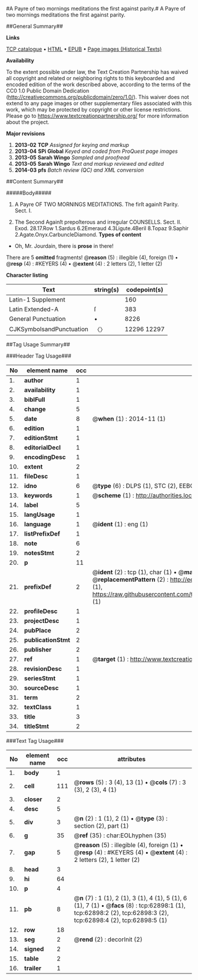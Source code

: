 #A Payre of two mornings meditations the first against parity.#
A Payre of two mornings meditations the first against parity.

##General Summary##

**Links**

[TCP catalogue](http://www.ota.ox.ac.uk/tcp/)  • 
[HTML](http://tei.it.ox.ac.uk/tcp/Texts-HTML/free/A56/A56180.html)  • 
[EPUB](http://tei.it.ox.ac.uk/tcp/Texts-EPUB/free/A56/A56180.epub) • 
[Page images (Historical Texts)](https://historicaltexts.jisc.ac.uk/eebo-12538330e)

**Availability**

To the extent possible under law, the Text Creation Partnership has waived all copyright and related or neighboring rights to this keyboarded and encoded edition of the work described above, according to the terms of the CC0 1.0 Public Domain Dedication (http://creativecommons.org/publicdomain/zero/1.0/). This waiver does not extend to any page images or other supplementary files associated with this work, which may be protected by copyright or other license restrictions. Please go to https://www.textcreationpartnership.org/ for more information about the project.

**Major revisions**

1. __2013-02__ __TCP__ *Assigned for keying and markup*
1. __2013-04__ __SPi Global__ *Keyed and coded from ProQuest page images*
1. __2013-05__ __Sarah Wingo__ *Sampled and proofread*
1. __2013-05__ __Sarah Wingo__ *Text and markup reviewed and edited*
1. __2014-03__ __pfs__ *Batch review (QC) and XML conversion*

##Content Summary##

#####Body#####

1. A Payre OF TWO MORNINGS MEDITATIONS. The firſt againſt Parity. Sect. I.

1. The Second Againſt prepoſterous and irregular COUNSELLS. Sect. II.
Exod. 28.17.Row 1.Sardus 6.2Emeraud 4.3Ligute.4Beril 8.Topaz 9.Saphir 2.Agate.Onyx.CarbuncleDiamond.
**Types of content**

  * Oh, Mr. Jourdain, there is **prose** in there!

There are 5 **omitted** fragments! 
 @__reason__ (5) : illegible (4), foreign (1)  •  @__resp__ (4) : #KEYERS (4)  •  @__extent__ (4) : 2 letters (2), 1 letter (2)

**Character listing**


|Text|string(s)|codepoint(s)|
|---|---|---|
|Latin-1 Supplement| |160|
|Latin Extended-A|ſ|383|
|General Punctuation|•|8226|
|CJKSymbolsandPunctuation|〈〉|12296 12297|

##Tag Usage Summary##

###Header Tag Usage###

|No|element name|occ|attributes|
|---|---|---|---|
|1.|__author__|1||
|2.|__availability__|1||
|3.|__biblFull__|1||
|4.|__change__|5||
|5.|__date__|8| @__when__ (1) : 2014-11 (1)|
|6.|__edition__|1||
|7.|__editionStmt__|1||
|8.|__editorialDecl__|1||
|9.|__encodingDesc__|1||
|10.|__extent__|2||
|11.|__fileDesc__|1||
|12.|__idno__|6| @__type__ (6) : DLPS (1), STC (2), EEBO-CITATION (1), OCLC (1), VID (1)|
|13.|__keywords__|1| @__scheme__ (1) : http://authorities.loc.gov/ (1)|
|14.|__label__|5||
|15.|__langUsage__|1||
|16.|__language__|1| @__ident__ (1) : eng (1)|
|17.|__listPrefixDef__|1||
|18.|__note__|6||
|19.|__notesStmt__|2||
|20.|__p__|11||
|21.|__prefixDef__|2| @__ident__ (2) : tcp (1), char (1)  •  @__matchPattern__ (2) : ([0-9\-]+):([0-9IVX]+) (1), (.+) (1)  •  @__replacementPattern__ (2) : http://eebo.chadwyck.com/downloadtiff?vid=$1&page=$2 (1), https://raw.githubusercontent.com/textcreationpartnership/Texts/master/tcpchars.xml#$1 (1)|
|22.|__profileDesc__|1||
|23.|__projectDesc__|1||
|24.|__pubPlace__|2||
|25.|__publicationStmt__|2||
|26.|__publisher__|2||
|27.|__ref__|1| @__target__ (1) : http://www.textcreationpartnership.org/docs/. (1)|
|28.|__revisionDesc__|1||
|29.|__seriesStmt__|1||
|30.|__sourceDesc__|1||
|31.|__term__|2||
|32.|__textClass__|1||
|33.|__title__|3||
|34.|__titleStmt__|2||


###Text Tag Usage###

|No|element name|occ|attributes|
|---|---|---|---|
|1.|__body__|1||
|2.|__cell__|111| @__rows__ (5) : 3 (4), 13 (1)  •  @__cols__ (7) : 3 (3), 2 (3), 4 (1)|
|3.|__closer__|2||
|4.|__desc__|5||
|5.|__div__|3| @__n__ (2) : 1 (1), 2 (1)  •  @__type__ (3) : section (2), part (1)|
|6.|__g__|35| @__ref__ (35) : char:EOLhyphen (35)|
|7.|__gap__|5| @__reason__ (5) : illegible (4), foreign (1)  •  @__resp__ (4) : #KEYERS (4)  •  @__extent__ (4) : 2 letters (2), 1 letter (2)|
|8.|__head__|3||
|9.|__hi__|64||
|10.|__p__|4||
|11.|__pb__|8| @__n__ (7) : 1 (1), 2 (1), 3 (1), 4 (1), 5 (1), 6 (1), 7 (1)  •  @__facs__ (8) : tcp:62898:1 (1), tcp:62898:2 (2), tcp:62898:3 (2), tcp:62898:4 (2), tcp:62898:5 (1)|
|12.|__row__|18||
|13.|__seg__|2| @__rend__ (2) : decorInit (2)|
|14.|__signed__|2||
|15.|__table__|2||
|16.|__trailer__|1||
